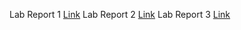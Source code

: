 Lab Report 1 [Link](https://v2bui.github.io/cse15l-lab-reports/lab-report-1-week-2.html)
Lab Report 2 [Link](https://v2bui.github.io/cse15l-lab-reports/lab-report-2-week-4.html)
Lab Report 3 [Link](https://v2bui.github.io/cse15l-lab-reports/lab-report-3-week-6.html)
